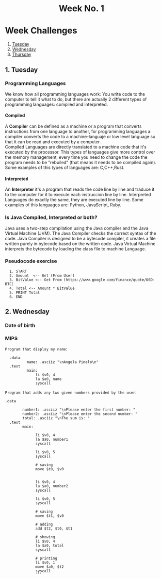<h1 align="center">Week No. 1</h1>

# Week Challenges
1. [Tuesday](#1-tuesday)
2. [Wednesday](#2-wednesday)
3. [Thursday](#3-feedback)

## 1. Tuesday
### Programming Languages
We know how  all programming languages work: You write code to the computer to tell it what to do, but there are actually 2 different types of programming languages: compiled and interpreted. <br>
#### Compiled
A **Compiler** can be defined as a machine or a program that converts instructions from one language to another, for programming languages a compiler converts the code to a machine-languaje or low level language so that it can be read and executed by a computer. <br>
Compiled Languages are directly translated to a machine code that it's executed by the processor. This types of languages give more control over the memory management, every time you need to change the code the program needs to be "rebuiled" (that means it needs to be compiled again). Some examples of this types of languages are: C,C++,Rust.
#### Interpreted
An **Interpreter** it's a program that reads the code line by line and traduce it to the computer for it to execute each instruccion line by line. Interpreted Languages do exactly the same, they are executed line by line. Some examples of this languages are: Python, JavaScript, Ruby. 
### Is Java Compiled, Interpreted or both?
Java uses a two-step compilation using the Java compiler and the Java Virtual Machine (JVM). The Java Compiler checks the correct syntax of the code. Java Compiler is designed to be a bytecode compiler, it creates a file  written purely in bytecode based on the written code. Java Virtual Machine interprets the bytecode by loading the class file to machine Language.
### Pseudocode exercise
```
  1. START
  2. Amount  <-- Get (From User)
  3. BitValue <-- Get From (https://www.google.com/finance/quote/USD-BTC)
  4. Total <-- Amount * BitValue
  5. PRINT Total
  6. END
```
## 2. Wednesday
### Date of birth 
### MIPS 
`Program that display my name`:
```assembly
  .data
	      name: .asciiz "\nAngela Pinelo\n"
  .text
	      main:
              li $v0, 4
              la $a0, name
              syscall
```
`Program that adds any two given numbers provided by the user`:
```assembly
.data
               
        number1: .asciiz "\nPlease enter the first number: "
        number2: .asciiz "\nPlease enter the second number: "
        total: .asciiz "\nThe sum is: "
  .text
        main:
             
              li $v0, 4
              la $a0, number1
              syscall

              li $v0, 5
              syscall

              # saving 
              move $t0, $v0

              
              li $v0, 4
              la $a0, number2
              syscall

              li $v0, 5
              syscall

              # saving 
              move $t1, $v0

              # adding 
              add $t2, $t0, $t1

              # showing 
              li $v0, 4
              la $a0, total
              syscall

              # printing 
              li $v0, 1
              move $a0, $t2
              syscall
              ```
